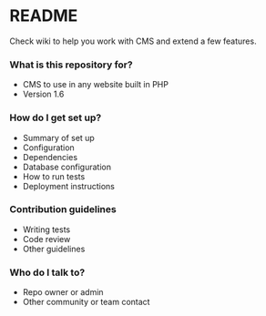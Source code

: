 # README #

Check wiki to help you work with CMS and extend a few features.

### What is this repository for? ###

* CMS to use in any website built in PHP
* Version 1.6

### How do I get set up? ###

* Summary of set up
* Configuration
* Dependencies
* Database configuration
* How to run tests
* Deployment instructions

### Contribution guidelines ###

* Writing tests
* Code review
* Other guidelines

### Who do I talk to? ###

* Repo owner or admin
* Other community or team contact